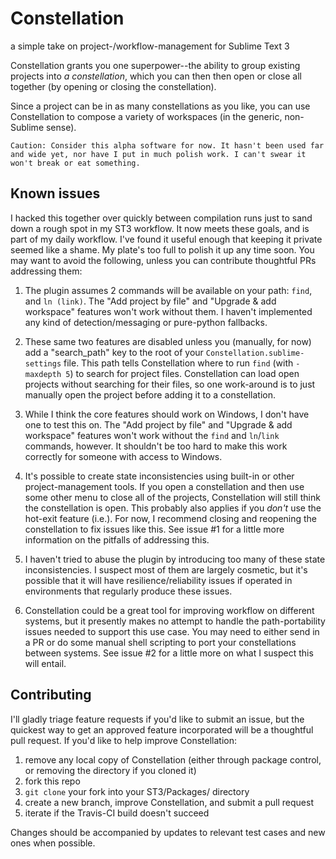# Constellation
a simple take on project-/workflow-management for Sublime Text 3

Constellation grants you one superpower--the ability to group existing projects into *a constellation*, which you can then then open or close all together (by opening or closing the constellation).

Since a project can be in as many constellations as you like, you can use Constellation to compose a variety of workspaces (in the generic, non-Sublime sense).

	Caution: Consider this alpha software for now. It hasn't been used far and wide yet, nor have I put in much polish work. I can't swear it won't break or eat something.

## Known issues
I hacked this together over quickly between compilation runs just to sand down a rough spot in my ST3 workflow. It now meets these goals, and is part of my daily workflow. I've found it useful enough that keeping it private seemed like a shame. My plate's too full to polish it up any time soon. You may want to avoid the following, unless you can contribute thoughtful PRs addressing them:

1. The plugin assumes 2 commands will be available on your path: `find`, and `ln (link)`. The "Add project by file" and "Upgrade & add workspace" features won't work without them. I haven't implemented any kind of detection/messaging or pure-python fallbacks.

2. These same two features are disabled unless you (manually, for now) add a "search_path" key to the root of your `Constellation.sublime-settings` file. This path tells Constellation where to run `find` (with `-maxdepth 5`) to search for project files. Constellation can load open projects without searching for their files, so one work-around is to just manually open the project before adding it to a constellation.

3. While I think the core features should work on Windows, I don't have one to test this on. The "Add project by file" and "Upgrade & add workspace" features won't work without the `find` and `ln`/`link` commands, however. It shouldn't be too hard to make this work correctly for someone with access to Windows.

4. It's possible to create state inconsistencies using built-in or other project-management tools. If you open a constellation and then use some other menu to close all of the projects, Constellation will still think the constellation is open. This probably also applies if you *don't* use the hot-exit feature (i.e.). For now, I recommend closing and reopening the constellation to fix issues like this. See issue #1 for a little more information on the pitfalls of addressing this.

5. I haven't tried to abuse the plugin by introducing too many of these state inconsistencies. I suspect most of them are largely cosmetic, but it's possible that it will have resilience/reliability issues if operated in environments that regularly produce these issues.

6. Constellation could be a great tool for improving workflow on different systems, but it presently makes no attempt to handle the path-portability issues needed to support this use case. You may need to either send in a PR or do some manual shell scripting to port your constellations between systems. See issue #2 for a little more on what I suspect this will entail.


## Contributing
I'll gladly triage feature requests if you'd like to submit an issue, but the quickest way to get an approved feature incorporated will be a thoughtful pull request. If you'd like to help improve Constellation:

1. remove any local copy of Constellation (either through package control, or removing the directory if you cloned it)
2. fork this repo
3. `git clone` your fork into your ST3/Packages/ directory
4. create a new branch, improve Constellation, and submit a pull request
5. iterate if the Travis-CI build doesn't succeed

Changes should be accompanied by updates to relevant test cases and new ones when possible.
